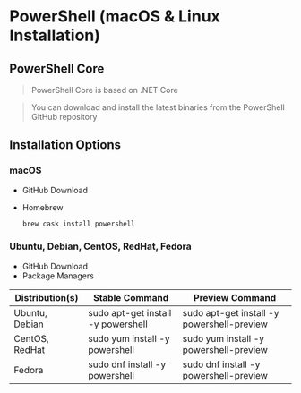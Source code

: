 # PowerShell (macOS & Linux Installation)

## PowerShell Core

> PowerShell Core is based on .NET Core

> You can download and install the latest binaries from the PowerShell GitHub repository

## Installation Options

### macOS

* GitHub Download
* Homebrew
  
    ```bash
    brew cask install powershell
    ```

### Ubuntu, Debian, CentOS, RedHat, Fedora

* GitHub Download
* Package Managers

|Distribution(s) |Stable Command                     |Preview Command                    |
|----------------|-----------------------------------|-----------------|
|Ubuntu, Debian  | sudo apt-get install -y powershell|sudo apt-get install -y powershell-preview|
|CentOS, RedHat| sudo yum install -y powershell | sudo yum install -y powershell-preview
|Fedora|sudo dnf install -y powershell|sudo dnf install -y powershell-preview|
